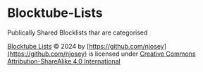 # Blocktube-Lists
Publically Shared Blocklists thar are categorised

[Blocktube Lists](https://github.com/njosey/Blocktube-Lists) © 2024 by [https://github.com/njosey](https://github.com/njosey) is licensed under [Creative Commons Attribution-ShareAlike 4.0 International](https://creativecommons.org/licenses/by-sa/4.0/?ref=chooser-v1)

